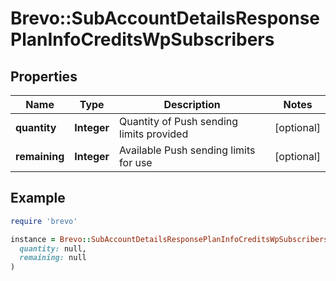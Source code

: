 # Brevo::SubAccountDetailsResponsePlanInfoCreditsWpSubscribers

## Properties

| Name | Type | Description | Notes |
| ---- | ---- | ----------- | ----- |
| **quantity** | **Integer** | Quantity of Push sending limits provided | [optional] |
| **remaining** | **Integer** | Available Push sending limits for use | [optional] |

## Example

```ruby
require 'brevo'

instance = Brevo::SubAccountDetailsResponsePlanInfoCreditsWpSubscribers.new(
  quantity: null,
  remaining: null
)
```

